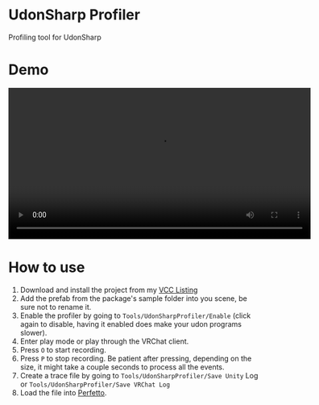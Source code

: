 # UdonSharp Profiler
Profiling tool for UdonSharp

# Demo
<video src="Assets/demo.mp4" width="600"> <>

# How to use
1. Download and install the project from my [VCC Listing](https://deltaneverused.github.io/VRChatPackages/)
2. Add the prefab from the package's sample folder into you scene, be sure not to rename it.
3. Enable the profiler by going to ``Tools/UdonSharpProfiler/Enable`` (click again to disable, having it enabled does make your udon programs slower).
4. Enter play mode or play through the VRChat client.
5. Press ``O`` to start recording.
6. Press ``P`` to stop recording. Be patient after pressing, depending on the size, it might take a couple seconds to process all the events.
7. Create a trace file by going to ``Tools/UdonSharpProfiler/Save Unity`` Log or ``Tools/UdonSharpProfiler/Save VRChat Log``
8. Load the file into [Perfetto](https://ui.perfetto.dev/).